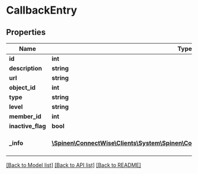 # CallbackEntry

## Properties
Name | Type | Description | Notes
------------ | ------------- | ------------- | -------------
**id** | **int** |  | [optional] 
**description** | **string** |  | [optional] 
**url** | **string** |  | 
**object_id** | **int** |  | 
**type** | **string** |  | 
**level** | **string** |  | 
**member_id** | **int** |  | [optional] 
**inactive_flag** | **bool** |  | [optional] 
**_info** | [**\Spinen\ConnectWise\Clients\System\Spinen\ConnectWise\Clients\System\Model\Metadata**](Metadata.md) | Metadata of the entity | [optional] 

[[Back to Model list]](../README.md#documentation-for-models) [[Back to API list]](../README.md#documentation-for-api-endpoints) [[Back to README]](../README.md)


